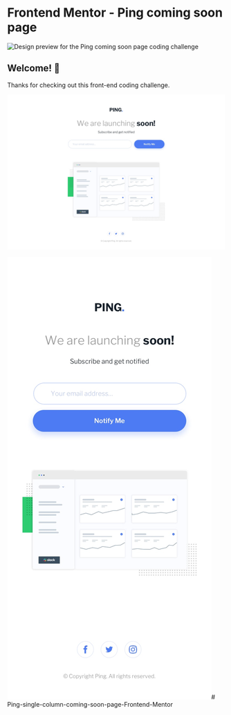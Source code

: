 # Frontend Mentor - Ping coming soon page

![Design preview for the Ping coming soon page coding challenge](./design/desktop-preview.jpg)

## Welcome! 👋

Thanks for checking out this front-end coding challenge.

![Alt text](assets/design/desktop-design.jpg)


![Alt text](assets/design/mobile-design.jpg)# Ping-single-column-coming-soon-page-Frontend-Mentor
